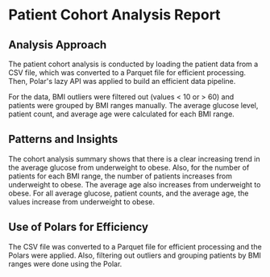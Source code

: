 # Patient Cohort Analysis Report

## Analysis Approach
The patient cohort analysis is conducted by loading the patient data from a CSV file, which was converted to a Parquet file for efficient processing. Then, Polar's lazy API was applied to build an efficient data pipeline. 

For the data, BMI outliers were filtered out (values < 10 or > 60) and patients were grouped by BMI ranges manually. The average glucose level, patient count, and average age were calculated for each BMI range.

## Patterns and Insights
The cohort analysis summary shows that there is a clear increasing trend in the average glucose from underweight to obese. Also, for the number of patients for each BMI range, the number of patients increases from underweight to obese. The average age also increases from underweight to obese. For all average glucose, patient counts, and the average age, the values increase from underweight to obese.

## Use of Polars for Efficiency
The CSV file was converted to a Parquet file for efficient processing and the Polars were applied. Also, filtering out outliers and grouping patients by BMI ranges were done using the Polar. 
